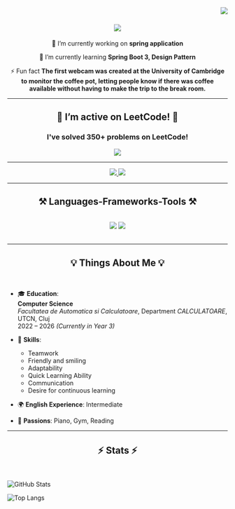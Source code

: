 <img align="right" src="https://visitor-badge.laobi.icu/badge?page_id=BlotorRaul.BlotorRaul" />

<h1 align="center">
    <img src="https://readme-typing-svg.herokuapp.com/?font=Righteous&size=35&center=true&vCenter=true&width=500&height=70&duration=4000&lines=Greetings!+👋;+I'm+Blotor+Raul!;" />
</h1>

<div align="center"> 
 
 🔭 I’m currently working on **spring application**
 
 🌱 I’m currently learning **Spring Boot 3, Design Pattern**

⚡ Fun fact **The first webcam was created at the University of Cambridge to monitor the coffee pot, letting people know if there was coffee available without having to make the trip to the break room.**

</div>

<hr/>

<h2 align="center">📘 I’m active on LeetCode! 📘</h2>

<div align="center">
  <h3>I've solved <b>350+ problems</b> on LeetCode!</h3>
  <a href="https://leetcode.com/u/BlotorRaul/">
    <img src="https://img.shields.io/badge/LeetCode-FFA116?style=for-the-badge&logo=leetcode&logoColor=white&size=big" />
  </a>
</div>

<hr/>

<div align="center"> 
  <a href="mailto:blotor.raul@yahoo.com">
    <img src="https://img.shields.io/badge/Email-333333?style=for-the-badge&logoColor=red" />
  </a>
  <a href="https://www.linkedin.com/in/blotor-r-49582a250/" target="_blank">
    <img src="https://img.shields.io/badge/LinkedIn-0077B5?style=for-the-badge&logo=linkedin&logoColor=white" target="_blank" />
  </a>
</div>

<hr/>

<h2 align="center">⚒️ Languages-Frameworks-Tools ⚒️</h2>
<br/>
<div align="center">
    <img src="https://skillicons.dev/icons?i=bash,c,cpp,css,vscode,github,clion" />
    <img src="https://skillicons.dev/icons?i=hibernate,maven,mysql,postman,regex,spring,linux,java,git" /><br>
</div>

<br/>
<hr/>

<h2 align="center">💡 Things About Me 💡</h2>
<br/>

- 🎓 **Education**:  
  **Computer Science**  
  *Facultatea de Automatica si Calculatoare*, Department *CALCULATOARE*, UTCN, Cluj  
  2022 – 2026 *(Currently in Year 3)*  

- 🧠 **Skills**:  
  - Teamwork  
  - Friendly and smiling  
  - Adaptability  
  - Quick Learning Ability  
  - Communication  
  - Desire for continuous learning  

- 🌍 **English Experience**: Intermediate  

- 🎹 **Passions**: Piano, Gym, Reading  

<hr/>
<h2 align="center">⚡ Stats ⚡</h2>
<br>

![GitHub Stats](https://github-readme-stats.vercel.app/api?username=BlotorRaul&show_icons=true&theme=tokyonight)

![Top Langs](https://github-readme-stats.vercel.app/api/top-langs/?username=BlotorRaul&layout=compact&theme=tokyonight)

<br/><br/>

